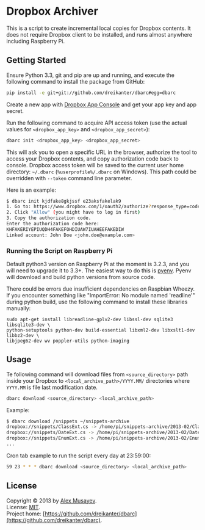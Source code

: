# Dropbox Archiver

This is a script to create incremental local copies for Dropbox contents. It does not require Dropbox client to be installed, and runs almost anywhere including Raspberry Pi.

## Getting Started

Ensure Python 3.3, git and pip are up and running, and execute the following command to install the package from GitHub:

```bash
pip install -e git+git://github.com/dreikanter/dbarc#egg=dbarc
```

Create a new app with [Dropbox App Console](https://www.dropbox.com/developers/apps) and get your app key and app secret.

Run the following command to acquire API access token (use the actual values for `<dropbox_app_key>` and `<dropbox_app_secret>`):

```bash
dbarc init <dropbox_app_key> <dropbox_app_secret>
```

This will ask you to open a specific URL in the browser, authorize the tool to access your Dropbox contents, and copy authorization code back to console. Dropbox access token will be saved to the current user home directory: `~/.dbarc` (`%userprofile%/.dbarc` on Windows). This path could be overridden with `--token` command line parameter.

Here is an example:

```bash
$ dbarc init kjdfake8gkjssf e23aksfakelak9
1. Go to: https://www.dropbox.com/1/oauth2/authorize?response_type=code&client_id=1
2. Click "Allow" (you might have to log in first)
3. Copy the authorization code.
Enter the authorization code here:
KHFAKERIYEPIUQDH4FAKEFOHDIUAW7IUAHEEFAKEDIW
Linked account: John Doe <john.doe@example.com>
```

### Running the Script on Raspberry Pi

Default python3 version on Raspberry Pi at the moment is 3.2.3, and you will need to upgrade it to 3.3+. The easiest way to do this is [pyenv](https://github.com/yyuu/pyenv). Pyenv will download and build python versions from source code.

There could be errors due insufficient dependencies on Raspbian Wheezy. If you encounter something like "ImportError: No module named 'readline'" during python build, use the following command to install these libraries manually:

```
sudo apt-get install libreadline-gplv2-dev libssl-dev sqlite3 libsqlite3-dev \  
python-setuptools python-dev build-essential libxml2-dev libxslt1-dev libbz2-dev \  
libjpeg62-dev wv poppler-utils python-imaging
```

## Usage

Te following command will download files from `<source_directory>` path inside your Dropbox to `<local_archive_path>/YYYY.MM/` directories where `YYYY.MM` is file last modification date.

```bash
dbarc download <source_directory> <local_archive_path>
```

Example:

```bash
$ dbarc download /snippets ~/snippets-archive
dropbox://snippets/ClassExt.cs -> /home/pi/snippets-archive/2013-02/ClassExt.cs
dropbox://snippets/DateExt.cs -> /home/pi/snippets-archive/2013-02/DateExt.cs
dropbox://snippets/EnumExt.cs -> /home/pi/snippets-archive/2013-02/EnumExt.cs
...
```

Cron tab example to run the script every day at 23:59:00:

```bash
59 23 * * * dbarc download <source_directory> <local_archive_path>
```

## License

Copyright &copy; 2013 by [Alex Musayev](http://alex.musayev.com).  
License: [MIT](http://opensource.org/licenses/MIT).  
Project home: [https://github.com/dreikanter/dbarc](https://github.com/dreikanter/dbarc).
